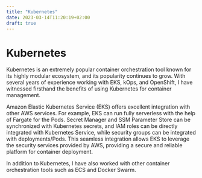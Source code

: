 ```yaml
---
title: "Kubernetes"
date: 2023-03-14T11:20:19+02:00
draft: true
---
```


# Kubernetes

Kubernetes is an extremely popular container orchestration tool known for its highly modular ecosystem, and its popularity continues to grow. With several years of experience working with EKS, kOps, and OpenShift, I have witnessed firsthand the benefits of using Kubernetes for container management.

Amazon Elastic Kubernetes Service (EKS) offers excellent integration with other AWS services. For example, EKS can run fully serverless with the help of Fargate for the Pods. Secret Manager and SSM Parameter Store can be synchronized with Kubernetes secrets, and IAM roles can be directly integrated with Kubernetes Service, while security groups can be integrated with deployments/Pods. This seamless integration allows EKS to leverage the security services provided by AWS, providing a secure and reliable platform for container deployment.

In addition to Kubernetes, I have also worked with other container orchestration tools such as ECS and Docker Swarm.
